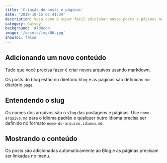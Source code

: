 ```yaml
---
title: 'Criação de posts e páginas'
date: '2019-10-15 07:41:34'
description: Veja como é super fácil adicionar novos posts e páginas neste projeto
category: Gatsby
background: '#7d4cdb'
image: '/assets/img/06.jpg'
showToc: false
---
```


## Adicionando um novo conteúdo

Tudo que você precisa fazer é criar novos arquivos usando markdown.

Os posts do blog estão no diretório `blog` e as páginas são definidas no diretório `page`.

## Entendendo o slug

Os nomes dos arquivos são o `slug` das postagens e páginas. Use `nome-arquivo.md` para o idioma padrão e qualquer outro idioma precisa ser definido no formato `nome-do-arquivo.idioma.md`.

## Mostrando o conteúdo

Os posts são adicionadas automaticamente ao Blog e as páginas precisam ser linkadas no menu.
